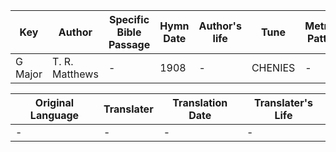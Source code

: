 Key | Author   | Specific Bible Passage     |Hymn Date |Author's life |Tune |Metrical Pattern   |Composer/Source
-- | --------- | ---------------------------|----------|--------------|-----|-------------------|-------------  
G Major |T. R. Matthews |- |1908 |- |CHENIES |- |Kate Cameron

Original Language | Translater | Translation Date   | Translater's Life  
----------------- | --------- | --------------------|-------------     
\- |- |- |-
